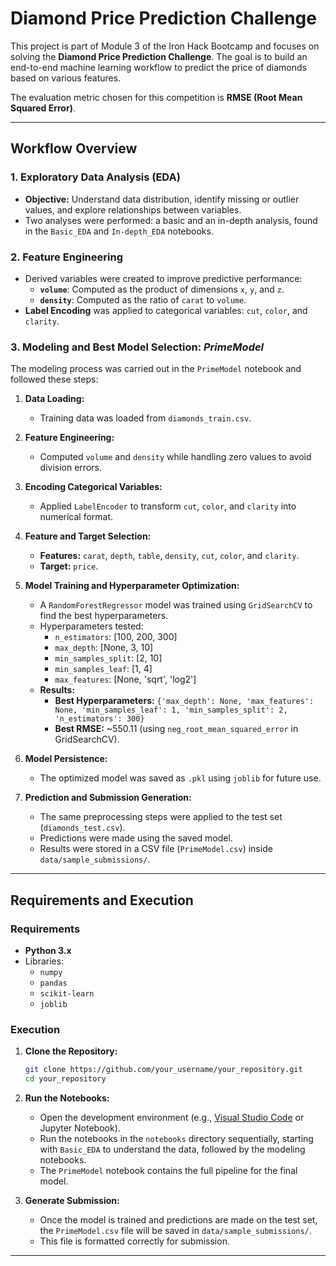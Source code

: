 # Diamond Price Prediction Challenge

This project is part of Module 3 of the Iron Hack Bootcamp and focuses on solving the **Diamond Price Prediction Challenge**. The goal is to build an end-to-end machine learning workflow to predict the price of diamonds based on various features.

The evaluation metric chosen for this competition is **RMSE (Root Mean Squared Error)**.

---

## Workflow Overview

### 1. Exploratory Data Analysis (EDA)
- **Objective:** Understand data distribution, identify missing or outlier values, and explore relationships between variables.
- Two analyses were performed: a basic and an in-depth analysis, found in the `Basic_EDA` and `In-depth_EDA` notebooks.

### 2. Feature Engineering
- Derived variables were created to improve predictive performance:
  - **`volume`**: Computed as the product of dimensions `x`, `y`, and `z`.
  - **`density`**: Computed as the ratio of `carat` to `volume`.
- **Label Encoding** was applied to categorical variables: `cut`, `color`, and `clarity`.

### 3. Modeling and Best Model Selection: *PrimeModel*
The modeling process was carried out in the `PrimeModel` notebook and followed these steps:

1. **Data Loading:**
   - Training data was loaded from `diamonds_train.csv`.

2. **Feature Engineering:**
   - Computed `volume` and `density` while handling zero values to avoid division errors.

3. **Encoding Categorical Variables:**
   - Applied `LabelEncoder` to transform `cut`, `color`, and `clarity` into numerical format.

4. **Feature and Target Selection:**
   - **Features:** `carat`, `depth`, `table`, `density`, `cut`, `color`, and `clarity`.
   - **Target:** `price`.

5. **Model Training and Hyperparameter Optimization:**
   - A `RandomForestRegressor` model was trained using `GridSearchCV` to find the best hyperparameters.
   - Hyperparameters tested:
     - `n_estimators`: [100, 200, 300]
     - `max_depth`: [None, 3, 10]
     - `min_samples_split`: [2, 10]
     - `min_samples_leaf`: [1, 4]
     - `max_features`: [None, 'sqrt', 'log2']
   - **Results:**
     - **Best Hyperparameters:** `{'max_depth': None, 'max_features': None, 'min_samples_leaf': 1, 'min_samples_split': 2, 'n_estimators': 300}`
     - **Best RMSE:** ~550.11 (using `neg_root_mean_squared_error` in GridSearchCV).

6. **Model Persistence:**
   - The optimized model was saved as `.pkl` using `joblib` for future use.

7. **Prediction and Submission Generation:**
   - The same preprocessing steps were applied to the test set (`diamonds_test.csv`).
   - Predictions were made using the saved model.
   - Results were stored in a CSV file (`PrimeModel.csv`) inside `data/sample_submissions/`.

---

## Requirements and Execution

### Requirements
- **Python 3.x**
- Libraries:
  - `numpy`
  - `pandas`
  - `scikit-learn`
  - `joblib`

### Execution
1. **Clone the Repository:**

   ```bash
   git clone https://github.com/your_username/your_repository.git
   cd your_repository
   ```

2. **Run the Notebooks:**

   - Open the development environment (e.g., [Visual Studio Code](https://code.visualstudio.com/) or Jupyter Notebook).
   - Run the notebooks in the `notebooks` directory sequentially, starting with `Basic_EDA` to understand the data, followed by the modeling notebooks.
   - The `PrimeModel` notebook contains the full pipeline for the final model.

3. **Generate Submission:**
   - Once the model is trained and predictions are made on the test set, the `PrimeModel.csv` file will be saved in `data/sample_submissions/`.
   - This file is formatted correctly for submission.

---